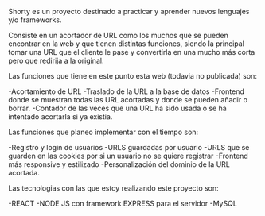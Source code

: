 Shorty es un proyecto destinado a practicar y aprender nuevos lenguajes y/o frameworks.

Consiste en un acortador de URL como los muchos que se pueden encontrar en la web y que tienen distintas funciones, siendo la principal tomar una URL que el cliente le pase y convertirla en una mucho más corta pero que redirija a la original.

Las funciones que tiene en este punto esta web (todavia no publicada) son:

-Acortamiento de URL
-Traslado de la URL a la base de datos
-Frontend donde se muestran todas las URL acortadas y donde se pueden añadir o borrar.
-Contador de las veces que una URL ha sido usada o se ha intentado acortarla si ya existia.

Las funciones que planeo implementar con el tiempo son:

-Registro y login de usuarios
-URLS guardadas por usuario
-URLS que se guarden en las cookies por si un usuario no se quiere registrar
-Frontend más responsive y estilizado
-Personalización del dominio de la URL acortada.

Las tecnologias con las que estoy realizando este proyecto son:

-REACT
-NODE JS con framework EXPRESS para el servidor
-MySQL
